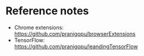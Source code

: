 # Reference notes
- Chrome extensions:<br>https://github.com/pranigopu/browserExtensions
- TensorFlow:<br>https://github.com/pranigopu/leandingTensorFlow
